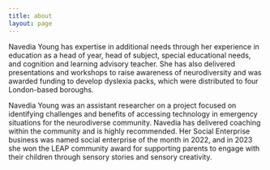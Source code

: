 ```yaml
---
title: about
layout: page
---
```


Navedia Young has expertise in additional needs through her experience in education as a head of year, head of subject, special educational needs, and cognition and learning advisory teacher. She has also delivered presentations and workshops to raise awareness of neurodiversity and was awarded funding to develop dyslexia packs, which were distributed to four London-based boroughs. 

Navedia Young was an assistant researcher on a project focused on identifying challenges and benefits of accessing technology in emergency situations for the neurodiverse community. Navedia has delivered coaching within the community and is highly recommended. Her Social Enterprise business was named social enterprise of the month in 2022, and in 2023 she won the LEAP community award for supporting parents to engage with their children through sensory stories and sensory creativity.


[jekyll-organization]: https://github.com/jekyll
